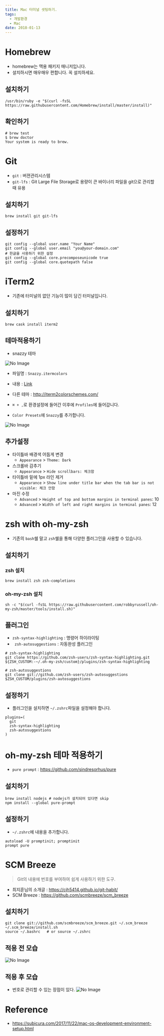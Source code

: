 ```yaml
---
title: Mac 터미널 셋팅하기.
tags:
  - 개발환경
  - Mac
date: 2018-01-13
---
```


# Homebrew
- homebrew는 맥용 패키지 매니저입니다.
- 설치하시면 매우매우 편합니다. 꼭 설치하세요.

## 설치하기
```shell
/usr/bin/ruby -e "$(curl -fsSL https://raw.githubusercontent.com/Homebrew/install/master/install)"
```

## 확인하기
```shell
# brew test
$ brew doctor
Your system is ready to brew.
```

# Git
- `git` : 버젼관리시스템
- `git-lfs` : Git Large File Storage로 용량이 큰 바이너리 파일을 git으로 관리할 때 유용

## 설치하기
```shell
brew install git git-lfs
```

## 설정하기
```shell
git config --global user.name "Your Name"
git config --global user.email "you@your-domain.com"
# 한글을 사용하기 위한 설정
git config --global core.precomposeunicode true
git config --global core.quotepath false
```

# iTerm2
- 기존에 터미널의 없던 기능이 많이 담긴 터미널입니다.

## 설치하기
```shell
brew cask install iterm2
```
## 테마적용하기
- snazzy 테마

![No Image](/assets/posts/20180113/snazzy.png)

- 파일명 : `Snazzy.itermcolors`
- 내용 : [Link](https://raw.githubusercontent.com/sindresorhus/iterm2-snazzy/master/Snazzy.itermcolors)
- 다른 테마 : <http://iterm2colorschemes.com/>

- `⌘ + ,`로 환경설정에 들어간 이후에 `Profiles`에 들어갑니다.
- `Color Presets`에 `Snazzy`를 추가합니다.

![No Image](/assets/posts/20180113/color.png)

## 추가설정
- 타이틀바 배경색 어둡게 변경
  - `Appearance` > `Theme: Dark`
- 스크롤바 감추기
  - `Appearance` > `Hide scrollbars: 체크함`
- 타이틀바 밑에 1px 라인 제거
  - `Appearance` > `Show line under title bar when the tab bar is not visible: 체크 안함`
- 마진 수정
  - `Advanced` > `Height of top and bottom margins in terminal panes`: 10
  - `Advanced` > `Width of left and right margins in terminal panes`: 12

# zsh with oh-my-zsh
- 기존의 `bash`쉘 말고 `zsh`쉘을 통해 다양한 플러그인을 사용할 수 있습니다.

## 설치하기
### zsh 설치
```shell
brew install zsh zsh-completions
```
### oh-my-zsh 설치
```shell
sh -c "$(curl -fsSL https://raw.githubusercontent.com/robbyrussell/oh-my-zsh/master/tools/install.sh)"
```
## 플러그인
- `zsh-syntax-highlighting` : 명령어 하이라이팅
- ` zsh-autosuggestions` : 자동완성 플러그인

```shell
# zsh-syntax-highlighting
git clone https://github.com/zsh-users/zsh-syntax-highlighting.git ${ZSH_CUSTOM:-~/.oh-my-zsh/custom}/plugins/zsh-syntax-highlighting

# zsh-autosuggestions
git clone git://github.com/zsh-users/zsh-autosuggestions $ZSH_CUSTOM/plugins/zsh-autosuggestions
```

## 설정하기
- 플러그인을 설치하면 `~/.zshrc`파일을 설정해야 합니다.

```shell
plugins=(
  git
  zsh-syntax-highlighting
  zsh-autosuggestions
)
```

# oh-my-zsh 테마 적용하기
-  `pure prompt` : <https://github.com/sindresorhus/pure>

## 설치하기
```shell
brew install nodejs # nodejs가 설치되어 있다면 skip
npm install --global pure-prompt
```

## 설정하기
- `~/.zshrc`에 내용을 추가합니다.

```shell
autoload -U promptinit; promptinit
prompt pure
```

# SCM Breeze
> Git의 내용에 번호를 부여하여 쉽게 사용하기 위한 도구.

- 최지훈님의 소개글 : <https://cjh5414.github.io/git-habit/>
- SCM Breeze : <https://github.com/scmbreeze/scm_breeze>

## 설치하기
```shell
git clone git://github.com/scmbreeze/scm_breeze.git ~/.scm_breeze
~/.scm_breeze/install.sh
source ~/.bashrc   # or source ~/.zshrc
```

## 적용 전 모습
![No Image](/assets/posts/20180113/pre-scm-breeze.png)
## 적용 후 모습
- 번호로 관리할 수 있는 장점이 있다.
![No Image](/assets/posts/20180113/scm-breeze.png)

# Reference
- <https://subicura.com/2017/11/22/mac-os-development-environment-setup.html>
